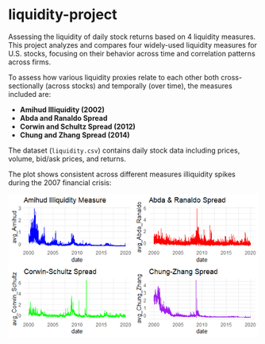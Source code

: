# liquidity-project

Assessing the liquidity of daily stock returns based on 4 liquidity measures.  
This project analyzes and compares four widely-used liquidity measures for U.S. stocks, focusing on their behavior across time and correlation patterns across firms.

To assess how various liquidity proxies relate to each other both cross-sectionally (across stocks) and temporally (over time), the measures included are:

- **Amihud Illiquidity (2002)**
- **Abda and Ranaldo Spread**
- **Corwin and Schultz Spread (2012)**
- **Chung and Zhang Spread (2014)**

The dataset (`liquidity.csv`) contains daily stock data including prices, volume, bid/ask prices, and returns.

The plot shows consistent across different measures illiquidity spikes during the 2007 financial crisis:

![Liquidity Measures](liquidity_measures_plot.png)


